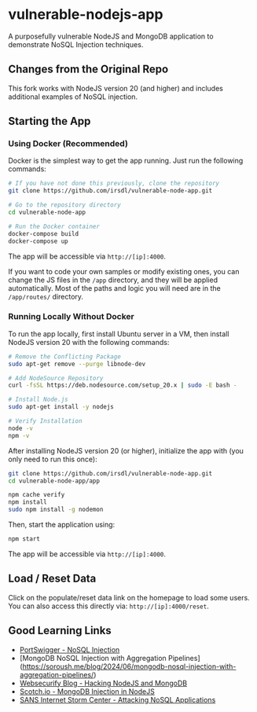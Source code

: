 # vulnerable-nodejs-app

A purposefully vulnerable NodeJS and MongoDB application to demonstrate NoSQL Injection techniques.

## Changes from the Original Repo

This fork works with NodeJS version 20 (and higher) and includes additional examples of NoSQL injection.

## Starting the App

### Using Docker (Recommended)

Docker is the simplest way to get the app running. Just run the following commands:

```bash
# If you have not done this previously, clone the repository
git clone https://github.com/irsdl/vulnerable-node-app.git

# Go to the repository directory
cd vulnerable-node-app

# Run the Docker container
docker-compose build
docker-compose up
```

The app will be accessible via `http://[ip]:4000`.

If you want to code your own samples or modify existing ones, you can change the JS files in the `/app` directory, and they will be applied automatically. Most of the paths and logic you will need are in the `/app/routes/` directory.

### Running Locally Without Docker

To run the app locally, first install Ubuntu server in a VM, then install NodeJS version 20 with the following commands:

```bash
# Remove the Conflicting Package
sudo apt-get remove --purge libnode-dev

# Add NodeSource Repository
curl -fsSL https://deb.nodesource.com/setup_20.x | sudo -E bash -

# Install Node.js
sudo apt-get install -y nodejs

# Verify Installation
node -v
npm -v
```

After installing NodeJS version 20 (or higher), initialize the app with (you only need to run this once):

```bash
git clone https://github.com/irsdl/vulnerable-node-app.git
cd vulnerable-node-app/app

npm cache verify
npm install
sudo npm install -g nodemon
```

Then, start the application using:

```bash
npm start
```

The app will be accessible via `http://[ip]:4000`.

## Load / Reset Data

Click on the populate/reset data link on the homepage to load some users. You can also access this directly via: `http://[ip]:4000/reset`.

## Good Learning Links

- [PortSwigger - NoSQL Injection](https://portswigger.net/web-security/nosql-injection)
- [MongoDB NoSQL Injection with Aggregation Pipelines] (https://soroush.me/blog/2024/06/mongodb-nosql-injection-with-aggregation-pipelines/)
- [Websecurify Blog - Hacking NodeJS and MongoDB](https://blog.websecurify.com/2014/08/hacking-nodejs-and-mongodb.html)
- [Scotch.io - MongoDB Injection in NodeJS](https://scotch.io/@401/mongodb-injection-in-nodejs)
- [SANS Internet Storm Center - Attacking NoSQL Applications](https://isc.sans.edu/forums/diary/Attacking+NoSQL+applications/21787/)
